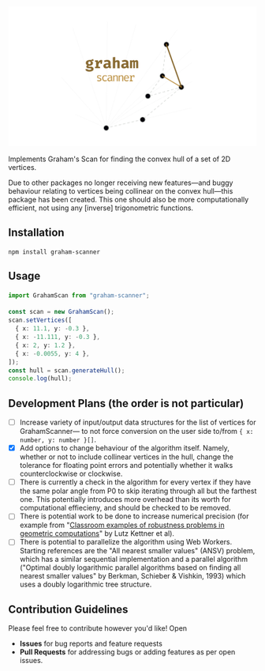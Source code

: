 <div align="center">
  <picture>
    <source media="(prefers-color-scheme: dark)" srcset="./img/graham-scanner-dark.png">
    <img alt="graham-scanner Logo" src="./img/graham-scanner-dark.png" width="700">
  </picture>
</div>

Implements Graham's Scan for finding the convex hull of a set of 2D vertices.

Due to other packages no longer receiving new features&mdash;and buggy behaviour relating to vertices being collinear on the convex hull&mdash;this package has been created. This one should also be more computationally efficient, not using any \[inverse\] trigonometric functions.

## Installation

```
npm install graham-scanner
```

## Usage

```typescript
import GrahamScan from "graham-scanner";

const scan = new GrahamScan();
scan.setVertices([
  { x: 11.1, y: -0.3 },
  { x: -11.111, y: -0.3 },
  { x: 2, y: 1.2 },
  { x: -0.0055, y: 4 },
]);
const hull = scan.generateHull();
console.log(hull);
```

## Development Plans (the order is not particular)

- [ ] Increase variety of input/output data structures for the list of vertices for GrahamScanner&mdash; to not force conversion on the user side to/from `{ x: number, y: number }[]`.
- [x] Add options to change behaviour of the algorithm itself. Namely, whether or not to include collinear vertices in the hull, change the tolerance for floating point errors and potentially whether it walks counterclockwise or clockwise.
- [ ] There is currently a check in the algorithm for every vertex if they have the same polar angle from P0 to skip iterating through all but the farthest one. This potentially introduces more overhead than its worth for computational effiecieny, and should be checked to be removed.
- [ ] There is potential work to be done to increase numerical precision (for example from "[Classroom examples of robustness problems in
      geometric computations](https://inria.hal.science/file/index/docid/344310/filename/RevisedClassroomExamples.pdf)" by Lutz Kettner et al).
- [ ] There is potential to parallelize the algorithm using Web Workers. Starting references are the "All nearest smaller values" (ANSV) problem, which has a similar sequential implementation and a parallel algorithm ("Optimal doubly logarithmic parallel algorithms based on finding all nearest smaller values" by Berkman, Schieber & Vishkin, 1993) which uses a doubly logarithmic tree structure.

## Contribution Guidelines

Please feel free to contribute however you'd like! Open

- **Issues** for bug reports and feature requests
- **Pull Requests** for addressing bugs or adding features as per open issues.
